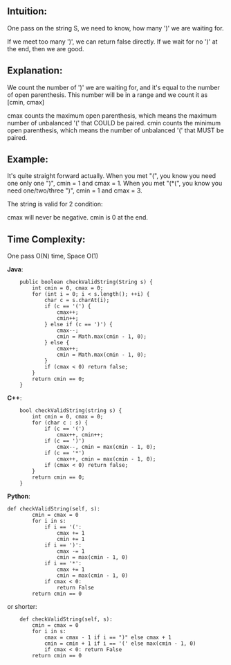 ## Intuition:
One pass on the string S,
we need to know,
how many ')' we are waiting for.

If we meet too many ')', we can return false directly.
If we wait for no ')' at the end, then we are good.


## Explanation:
We count the number of ')' we are waiting for,
and it's equal to the number of open parenthesis.
This number will be in a range and we count it as [cmin, cmax]

cmax counts the maximum open parenthesis,
which means the maximum number of unbalanced '(' that COULD be paired.
cmin counts the minimum open parenthesis,
which means the number of unbalanced '(' that MUST be paired.


## Example:
It's quite straight forward actually.
When you met "(", you know you need one only one ")", cmin = 1 and cmax = 1.
When you met "(*(", you know you need one/two/three ")", cmin = 1 and cmax = 3.

The string is valid for 2 condition:

cmax will never be negative.
cmin is 0 at the end.

## Time Complexity:
One pass O(N) time, Space O(1)

**Java**:
```
    public boolean checkValidString(String s) {
        int cmin = 0, cmax = 0;
        for (int i = 0; i < s.length(); ++i) {
            char c = s.charAt(i);
            if (c == '(') {
                cmax++;
                cmin++;
            } else if (c == ')') {
                cmax--;
                cmin = Math.max(cmin - 1, 0);
            } else {
                cmax++;
                cmin = Math.max(cmin - 1, 0);
            }
            if (cmax < 0) return false;
        }
        return cmin == 0;
    }
```
**C++**:
```
    bool checkValidString(string s) {
        int cmin = 0, cmax = 0;
        for (char c : s) {
            if (c == '(')
                cmax++, cmin++;
            if (c == ')')
                cmax--, cmin = max(cmin - 1, 0);
            if (c == '*')
                cmax++, cmin = max(cmin - 1, 0);
            if (cmax < 0) return false;
        }
        return cmin == 0;
    }
```
**Python**:
```
def checkValidString(self, s):
        cmin = cmax = 0
        for i in s:
            if i == '(':
                cmax += 1
                cmin += 1
            if i == ')':
                cmax -= 1
                cmin = max(cmin - 1, 0)
            if i == '*':
                cmax += 1
                cmin = max(cmin - 1, 0)
            if cmax < 0:
                return False
        return cmin == 0
```
or shorter:
```
    def checkValidString(self, s):
        cmin = cmax = 0
        for i in s:
            cmax = cmax - 1 if i == ")" else cmax + 1
            cmin = cmin + 1 if i == '(' else max(cmin - 1, 0)
            if cmax < 0: return False
        return cmin == 0
```